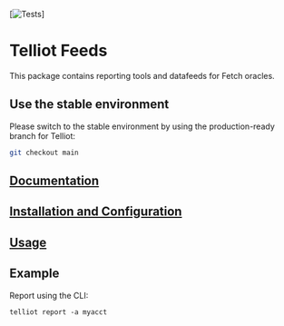 [![Tests](https://github.com/fetchoracle/telliot-feeds/actions/workflows/test.yml/badge.svg)]

# Telliot Feeds

This package contains reporting tools and datafeeds for Fetch oracles.

## Use the stable environment

Please switch to the stable environment by using the production-ready branch for Telliot:
```sh
git checkout main
```

## [Documentation](https://fetchoracle.github.io/telliot-feeds/)

## [Installation and Configuration](https://fetchoracle.github.io/telliot-feeds/getting-started/)

## [Usage](https://fetchoracle.github.io/telliot-feeds/usage/)

## Example

Report using the CLI:
```
telliot report -a myacct
```
